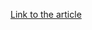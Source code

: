 [Link to the article](https://www.us-cert.gov/sites/default/files/publications/MAR-10135536-D_WHITE_S508C.PDF)
